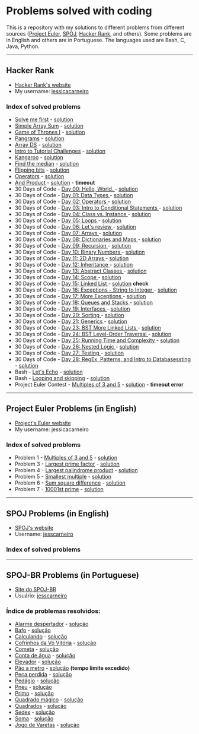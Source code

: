 # Problems solved with coding #

This is a repository with my solutions to different problems from different sources ([Project Euler][euler], [SPOJ][spoj], [Hacker Rank][hackerrank], and others). Some problems are in English and others are in Portuguese. The languages used are Bash, C, Java, Python.

---

## Hacker Rank ##

* [Hacker Rank's website][hackerrank]
* My username: [jessicacarneiro](https://www.hackerrank.com/jessicacarneiro)

### Index of solved problems ###

* [Solve me first](https://www.hackerrank.com/challenges/solve-me-first) - [solution](hacker_rank/solve_me_first)
* [Simple Array Sum](https://www.hackerrank.com/challenges/simple-array-sum) - [solution](hacker_rank/simple_array_sum)
* [Game of Thrones I](https://www.hackerrank.com/challenges/game-of-thrones) - [solution](hacker_rank/game_of_thrones)
* [Pangrams](https://www.hackerrank.com/challenges/pangrams) - [solution](hacker_rank/pangram)
* [Array DS](https://www.hackerrank.com/challenges/arrays-ds) - [solution](hacker_rank/array_ds)
* [Intro to Tutorial Challenges](https://www.hackerrank.com/challenges/tutorial-intro) - [solution](hacker_rank/tutorial_intro)
* [Kangaroo](https://www.hackerrank.com/contests/w21/challenges/kangaroo/) - [solution](hacker_rank/kangaroo)
* [Find the median](https://www.hackerrank.com/challenges/find-median) - [solution](hacker_rank/find_median)
* [Flipping bits](https://www.hackerrank.com/challenges/flipping-bits) - [solution](hacker_rank/flipping_bits)
* [Operators](https://www.hackerrank.com/challenges/30-operators) - [solution](hacker_rank/operators)
* [And Product](https://www.hackerrank.com/challenges/and-product) - [solution](hacker_rank/and_product) - __timeout__
* 30 Days of Code - [Day 00: Hello, World.
](https://www.hackerrank.com/challenges/30-hello-world) - [solution](hacker_rank/30_days/day0.py)
* 30 Days of Code - [Day 01: Data Types
](https://www.hackerrank.com/challenges/30-data-types) - [solution](hacker_rank/30_days/day1.py)
* 30 Days of Code - [Day 02: Operators
](https://www.hackerrank.com/challenges/30-operators) - [solution](hacker_rank/30_days/day2.py)
* 30 Days of Code - [Day 03: Intro to Conditional Statements
](https://www.hackerrank.com/challenges/30-conditional-statements) - [solution](hacker_rank/30_days/day3.py)
* 30 Days of Code - [Day 04: Class vs. Instance
](https://www.hackerrank.com/challenges/30-class-vs-instance) - [solution](hacker_rank/30_days/day4.py)
* 30 Days of Code - [Day 05: Loops
](https://www.hackerrank.com/challenges/30-loops) - [solution](hacker_rank/30_days/day5.py)
* 30 Days of Code - [Day 06: Let's review
](https://www.hackerrank.com/challenges/30-review-loop) - [solution](hacker_rank/30_days/day6.py)
* 30 Days of Code - [Day 07: Arrays
](https://www.hackerrank.com/challenges/30-arrays) - [solution](hacker_rank/30_days/day7.py)
* 30 Days of Code - [Day 08: Dictionaries and Maps
](https://www.hackerrank.com/challenges/30-dictionaries-and-maps) - [solution](hacker_rank/30_days/day8.py)
* 30 Days of Code - [Day 09: Recursion
](https://www.hackerrank.com/challenges/30-recursion) - [solution](hacker_rank/30_days/day9.py)
* 30 Days of Code - [Day 10: Binary Numbers
](https://www.hackerrank.com/challenges/30-binary-numbers) - [solution](hacker_rank/30_days/day10.py)
* 30 Days of Code - [Day 11: 2D Arrays
](https://www.hackerrank.com/challenges/30-2d-arrays) - [solution](hacker_rank/30_days/day11.py)
* 30 Days of Code - [Day 12: Inheritance
](https://www.hackerrank.com/challenges/30-inheritance) - [solution](hacker_rank/30_days/day12.py)
* 30 Days of Code - [Day 13: Abstract Classes
](https://www.hackerrank.com/challenges/30-abstract-classes) - [solution](hacker_rank/30_days/day13)
* 30 Days of Code - [Day 14: Scope
](https://www.hackerrank.com/challenges/30-scope) - [solution](hacker_rank/30_days/day14.py)
* 30 Days of Code - [Day 15: Linked List
](https://www.hackerrank.com/challenges/30-linked-list) - [solution](hacker_rank/30_days/day15/day15.py) __check__
* 30 Days of Code - [Day 16: Exceptions - String to Integer
](https://www.hackerrank.com/challenges/30-exceptions-string-to-integer) - [solution](hacker_rank/30_days/day16.py)
* 30 Days of Code - [Day 17: More Exceptions
](https://www.hackerrank.com/challenges/30-more-exceptions) - [solution](hacker_rank/30_days/day17.py)
* 30 Days of Code - [Day 18: Queues and Stacks
](https://www.hackerrank.com/challenges/30-queues-stacks) - [solution](hacker_rank/30_days/day18.py)
* 30 Days of Code - [Day 19: Interfaces
](https://www.hackerrank.com/challenges/30-interfaces) - [solution](hacker_rank/30_days/day19)
* 30 Days of Code - [Day 20: Sorting
](https://www.hackerrank.com/challenges/30-sorting) - [solution](hacker_rank/30_days/day20.py)
* 30 Days of Code - [Day 21: Generics
](https://www.hackerrank.com/challenges/30-generics) - [solution](hacker_rank/30_days/day21)
* 30 Days of Code - [Day 23: BST More Linked Lists
](https://www.hackerrank.com/challenges/30-binary-trees) - [solution](hacker_rank/30_days/day23.py)
* 30 Days of Code - [Day 24: BST Level-Order Traversal
](https://www.hackerrank.com/challenges/30-linked-list-deletion) - [solution](hacker_rank/30_days/day24.py)
* 30 Days of Code - [Day 25: Running Time and Complexity
](https://www.hackerrank.com/challenges/30-running-time-and-complexity) - [solution](hacker_rank/30_days/day25.py)
* 30 Days of Code - [Day 26: Nested Logic
](https://www.hackerrank.com/challenges/30-nested-logic) - [solution](hacker_rank/30_days/day26.py)
* 30 Days of Code - [Day 27: Testing
](https://www.hackerrank.com/challenges/30-testing) - [solution](hacker_rank/30_days/day27.py)
* 30 Days of Code - [Day 28: RegEx, Patterns, and Intro to Databasessting
](https://www.hackerrank.com/challenges/30-regex-patterns) - [solution](hacker_rank/30_days/day28.py)
* Bash - [Let's Echo](https://www.hackerrank.com/challenges/bash-tutorials-lets-echo) - [solution](hacker_rank/bash/hello.sh)
* Bash - [Looping and skipping](https://www.hackerrank.com/challenges/bash-tutorials---looping-and-skipping) - [solution](hacker_rank/bash/odd_99.sh)
* Project Euler Contest - [Multiples of 3 and 5](https://www.hackerrank.com/contests/projecteuler/challenges/euler001) - [solution](hacker_rank/project_euler_contest/pe1.c) - __timeout error__

---

## Project Euler Problems (in English) ##

* [Project's Euler website][euler]
* My username: jessicacarneiro

### Index of solved problems ###

* Problem 1 - [Multiples of 3 and 5](https://projecteuler.net/problem=1) - [solution](project_euler/problem1)
* Problem 3 - [Largest prime factor](https://projecteuler.net/problem=3) - [solution](project_euler/problem3)
* Problem 4 - [Largest palindrome product](https://projecteuler.net/problem=4) - [solution](project_euler/problem4)
* Problem 5 - [Smallest multiple](https://projecteuler.net/problem=5) - [solution](project_euler/problem5)
* Problem 6 - [Sum square difference](https://projecteuler.net/problem=6) - [solution](project_euler/problem6)
* Problem 7 - [10001st prime](https://projecteuler.net/problem=7) - [solution](project_euler/problem7) 

---

## SPOJ Problems (in English) ##

* [SPOJ's website][spoj]
* Username: [jesscarneiro][profile]

### Index of solved problems ###

---


## SPOJ-BR Problems (in Portuguese) ##

* [Site do SPOJ-BR][spojbr]
* Usuário: [jesscarneiro][profilebr]

### Índice de problemas resolvidos: ###

* [Alarme despertador][alades] - [solução](spoj_br/alades)
* [Bafo][bafo] - [solução](spoj_br/bafo)
* [Calculando][calcula] - [solução](spoj_br/calcula)
* [Cofrinhos da Vó Vitória][cofre] - [solução](spoj_br/cofre)
* [Cometa][cometa2] - [solução](spoj_br/cometa2)
* [Conta de água][conta1] - [solução](spoj_br/conta1)
* [Elevador][elevado2] - [solução](spoj_br/elevado2)
* [Pão a metro][pao07] - [solução](spoj_br/pao07) __(tempo limite excedido)__
* [Peça perdida][peca7] - [solução](spoj_br/peca7)
* [Pedágio][pedagio1] - [solução](spoj_br/pedagio1)
* [Pneu][jpneu] - [solução](spoj_br/jpneu)
* [Primo][primo] - [solução](spoj_br/primo)
* [Quadrado mágico][magico11] - [solução](spoj_br/magico11)
* [Quadrados][quadrad2] - [solução](spoj_br/quadrad2)
* [Sedex][jsedex] - [solução](spoj_br/jsedex)
* [Soma][soma] - [solução](spoj_br/soma)
* [Jogo de Varetas][varetas] - [solução](spoj_br/varetas)


[euler]: http://projecteuler.net/
[hackerrank]: https://www.hackerrank.com/

[profile]:  http://.spoj.com/users/jesscarneiro/
[profilebr]:  http://br.spoj.com/users/jesscarneiro/
[spoj]: http://www.spoj.com/
[spojbr]:   http://br.spoj.com/


[test]: http://www.spoj.com/problems/TEST/


[alades]:   http://br.spoj.com/problems/ALADES/
[bafo]:     http://br.spoj.com/problems/BAFO/
[calcula]:  http://br.spoj.com/problems/CALCULA/
[cofre]:    http://br.spoj.com/problems/COFRE/
[cometa2]:  http://br.spoj.com/problems/COMETA2/
[conta1]:   http://br.spoj.com/problems/CONTA1/
[elevado2]: http://br.spoj.com/problems/ELEVADO2/
[jpneu]:    http://br.spoj.com/problems/JPNEU/
[jsedex]:   http://br.spoj.com/problems/JSEDEX/
[magico11]: http://br.spoj.com/problems/MAGICO11/
[pao07]:    http://br.spoj.com/problems/PAO07/
[peca7]:    http://br.spoj.com/problems/PECA7/
[pedagio1]: http://br.spoj.com/problems/PEDAGIO1/
[primo]:    http://br.spoj.com/problems/PRIMO/
[quadrad2]: http://br.spoj.com/problems/QUADRAD2/
[soma]:     http://br.spoj.com/problems/SOMA/
[varetas]:  http://br.spoj.com/problems/VARETAS/


